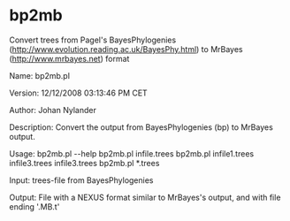 bp2mb
=====

Convert trees from Pagel's BayesPhylogenies (http://www.evolution.reading.ac.uk/BayesPhy.html) to MrBayes (http://www.mrbayes.net) format

Name:
  bp2mb.pl

Version:
  12/12/2008 03:13:46 PM CET

Author:
  Johan Nylander

Description:
  Convert the output from BayesPhylogenies (bp) to MrBayes output.

Usage:
  bp2mb.pl --help
  bp2mb.pl infile.trees
  bp2mb.pl infile1.trees infile3.trees infile3.trees
  bp2mb.pl *.trees

Input:
  trees-file from BayesPhylogenies

Output:
  File with a NEXUS format similar to MrBayes's output, and with
  file ending '.MB.t'


